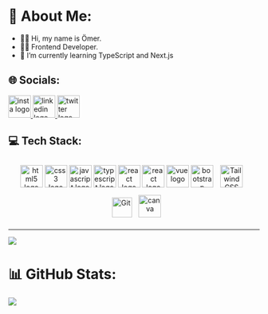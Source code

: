 # 💫 About Me:
- 👋🏻 Hi, my name is Ömer.
- 👨‍💻 Frontend Developer.
- 🌱 I’m currently learning TypeScript and Next.js

## 🌐 Socials:

<div align="left">
  <a href="https://www.instagram.com/omercangulec/">
    <img src="https://img.icons8.com/fluency/48/null/instagram-new.png" height="45" width="45" alt="insta logo"  />
  </a>
  <a href="https://www.linkedin.com/in/omercangulec/">
    <img src="https://img.icons8.com/fluency/48/null/linkedin.png" height="45" width="45" alt="linkedin logo"  />
  </a>
  <a href="https://twitter.com/omercangulec5">
    <img src="https://img.icons8.com/color/48/null/twitter--v1.png" height="45" width="45" alt="twitter logo"  />
  </a>
</div>

<!--
[![Instagram](https://img.shields.io/badge/Instagram-E4405F?style=for-the-badge&logo=instagram&logoColor=white)](https://instagram.com/omercangulec)&nbsp;
[![Twitter](https://img.shields.io/badge/Twitter-1DA1F2?style=for-the-badge&logo=twitter&logoColor=white)](https://twitter.com/omercangulec5)&nbsp;
[![LinkedIn](https://img.shields.io/badge/LinkedIn-0077B5?style=for-the-badge&logo=linkedin&logoColor=white)](https://linkedin.com/in/omercangulec)&nbsp;
-->


## 💻 Tech Stack:
<div align="center">
  <img src="https://cdn.jsdelivr.net/gh/devicons/devicon/icons/html5/html5-original.svg" height="45" width="45" alt="html5 logo"  />
  <img src="https://cdn.jsdelivr.net/gh/devicons/devicon/icons/css3/css3-original.svg" height="45" width="45" alt="css3 logo"  />
  <img src="https://cdn.jsdelivr.net/gh/devicons/devicon/icons/javascript/javascript-original.svg" height="45" width="45" alt="javascript logo"  />
  <img src="https://cdn.jsdelivr.net/gh/devicons/devicon/icons/typescript/typescript-original.svg" height="45" width="45" alt="typescript logo"  />
  <img src="https://cdn.jsdelivr.net/gh/devicons/devicon/icons/react/react-original.svg" height="45" width="45" alt="react logo"  />
  <img src="https://cdn.jsdelivr.net/gh/devicons/devicon/icons/redux/redux-original.svg" height="45" width="45" alt="react logo"  />
  <img src="https://cdn.jsdelivr.net/gh/devicons/devicon/icons/vuejs/vuejs-original.svg" height="45" width="45" alt="vue logo"  /> 
  <img src="https://cdn.jsdelivr.net/gh/devicons/devicon/icons/bootstrap/bootstrap-original.svg" height="45" width="45" alt="bootstrap logo"  /> 
  <img style="margin: 10px" src="https://profilinator.rishav.dev/skills-assets/tailwindcss.svg" alt="Tailwind CSS" height="45" width="45" />
  <img style="margin: 10px" src="https://profilinator.rishav.dev/skills-assets/git-scm-icon.svg" alt="Git" height="40" width="40"/> 
  <img src="https://cdn.jsdelivr.net/gh/devicons/devicon/icons/canva/canva-original.svg" alt="canva" height="45" width="45"/>
</div>
<!--
![HTML5](https://img.shields.io/badge/HTML5-E34F26?style=for-the-badge&logo=html5&logoColor=white)&nbsp;
![CSS3](https://img.shields.io/badge/CSS3-1572B6?style=for-the-badge&logo=css3&logoColor=white)&nbsp;
![Bootstrap](https://img.shields.io/badge/Bootstrap-563D7C?style=for-the-badge&logo=bootstrap&logoColor=white)&nbsp;
![Tailwind](https://img.shields.io/badge/Tailwind_CSS-0F172A?style=for-the-badge&logo=tailwind-css&logoColor=#0ea5e9)&nbsp;
![JavaScript](https://img.shields.io/badge/JavaScript-F7DF1E?style=for-the-badge&logo=javascript&logoColor=black)&nbsp;
![React](https://img.shields.io/badge/React-23272f?style=for-the-badge&logo=react&logoColor=77b7d7)&nbsp;
![Redux](https://img.shields.io/badge/Redux-593D88?style=for-the-badge&logo=redux&logoColor=white)&nbsp;
![Vue](https://img.shields.io/badge/Vue.js-35495E?style=for-the-badge&logo=vue.js&logoColor=4FC08D)&nbsp;
-->


---
[![](https://visitcount.itsvg.in/api?id=omercangulec&icon=0&color=0)](https://visitcount.itsvg.in)

# 📊 GitHub Stats:
![](https://github-readme-stats.vercel.app/api/top-langs/?username=omercangulec&theme=dark&hide_border=false&include_all_commits=false&count_private=false&layout=compact)

